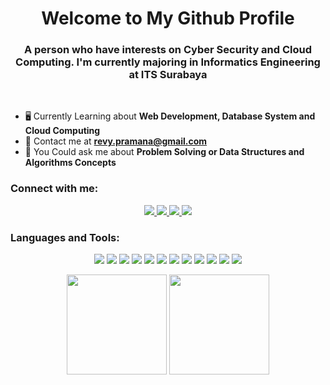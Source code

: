<h1 align="center">Welcome to My Github Profile</h1>
<h3 align="center">A person who have interests on Cyber Security and Cloud Computing. I'm currently majoring in Informatics Engineering at ITS Surabaya</h3>
<br>

- 🖥️ Currently Learning about **Web Development, Database System and Cloud Computing**
- 📧 Contact me at **revy.pramana@gmail.com**
- 🤔 You Could ask me about **Problem Solving or Data Structures and Algorithms Concepts**

<h3 align="left"> Connect with me:</h3>
<p align ="center">
  <a href="https://codeforces.com/profile/Kuramon">
    <img src="https://img.shields.io/badge/Codeforces-445f9d?style=for-the-badge&logo=Codeforces&logoColor=white"/>
  </a>
  <a href="https://www.hackerrank.com/Kuramon">
    <img src="https://img.shields.io/badge/-Hackerrank-2EC866?style=for-the-badge&logo=HackerRank&logoColor=white"/>
  </a>
  <a href="https://www.linkedin.com/in/revyprm/">
    <img src="https://img.shields.io/badge/LinkedIn-0077B5?style=for-the-badge&logo=linkedin&logoColor=white"/>
  </a>
  <img src="https://img.shields.io/badge/Stack_Overflow-FE7A16?style=for-the-badge&logo=stack-overflow&logoColor=white"/>
</p>
<h3 align="left">Languages and Tools:</h3>
<p align="center">
  <img src="https://img.shields.io/badge/C-00599C?style=for-the-badge&logo=c&logoColor=white"/>  
  <img src="https://img.shields.io/badge/C%2B%2B-00599C?style=for-the-badge&logo=c%2B%2B&logoColor=white"/>
  <img src="https://img.shields.io/badge/HTML5-E34F26?style=for-the-badge&logo=html5&logoColor=white"/>
  <img src="https://img.shields.io/badge/CSS3-1572B6?style=for-the-badge&logo=css3&logoColor=white"/>
  <img src="https://img.shields.io/badge/JavaScript-323330?style=for-the-badge&logo=javascript&logoColor=F7DF1E"/>
  <img src="https://img.shields.io/badge/python-3670A0?style=for-the-badge&logo=python&logoColor=ffdd54"/>
  <img src="https://img.shields.io/badge/Java-ED8B00?style=for-the-badge&logo=java&logoColor=white"/>
  <img src="https://img.shields.io/badge/Bootstrap-563D7C?style=for-the-badge&logo=bootstrap&logoColor=white"/>
  <img src="https://img.shields.io/badge/tailwindcss-%2338B2AC.svg?style=for-the-badge&logo=tailwind-css&logoColor=white"/>
  <img src="https://img.shields.io/badge/MySQL-005C84?style=for-the-badge&logo=mysql&logoColor=white"/>
  <img src="https://img.shields.io/badge/VSCode-0078D4?style=for-the-badge&logo=visual%20studio%20code&logoColor=white"/>
  <img src="https://img.shields.io/badge/Linux-FCC624?style=for-the-badge&logo=linux&logoColor=black"/>
</p>


<div align="center">
  <img height=160 src="https://github-readme-stats.vercel.app/api?username=revprm&show_icons=true&hide_border=true&bg_color=000000&title_color=8EAAFB&text_color=FFFFFF&icon_color=8EAAFB&hide=issues&border_radius=10"/>
  <img height=160 src="https://github-readme-stats.vercel.app/api/top-langs/?username=revprm&layout=compact&hide_border=true&bg_color=000000&title_color=8EAAFB&text_color=FFFFFF&border_radius=10"/>
</div>
